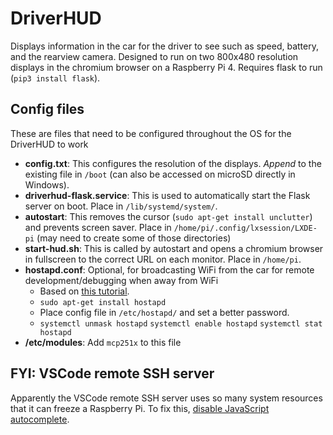 # DriverHUD

Displays information in the car for the driver to see such as speed, battery, and the rearview camera. Designed to run on two 800x480 resolution displays in the chromium browser on a Raspberry Pi 4. Requires flask to run (`pip3 install flask`).

## Config files

These are files that need to be configured throughout the OS for the DriverHUD to work

- **config.txt**: This configures the resolution of the displays. *Append* to the existing file in `/boot` (can also be accessed on microSD directly in Windows).
- **driverhud-flask.service**: This is used to automatically start the Flask server on boot. Place in `/lib/systemd/system/`.
- **autostart**: This removes the cursor (`sudo apt-get install unclutter`) and prevents screen saver. Place in `/home/pi/.config/lxsession/LXDE-pi` (may need to create some of those directories)
- **start-hud.sh**: This is called by autostart and opens a chromium browser in fullscreen to the correct URL on each monitor. Place in `/home/pi`.
- **hostapd.conf**: Optional, for broadcasting WiFi from the car for remote development/debugging when away from WiFi
    - Based on [this tutorial](https://hawksites.newpaltz.edu/myerse/2018/06/08/hostapd-on-raspberry-pi/).
	- `sudo apt-get install hostapd`
	- Place config file in `/etc/hostapd/` and set a better password.
	- `systemctl unmask hostapd` `systemctl enable hostapd` `systemctl stat hostapd`
- **/etc/modules**: Add `mcp251x` to this file

## FYI: VSCode remote SSH server

Apparently the VSCode remote SSH server uses so many system resources that it can freeze a Raspberry Pi. To fix this, [disable JavaScript autocomplete](https://medium.com/good-robot/use-visual-studio-code-remote-ssh-sftp-without-crashing-your-server-a1dc2ef0936d).